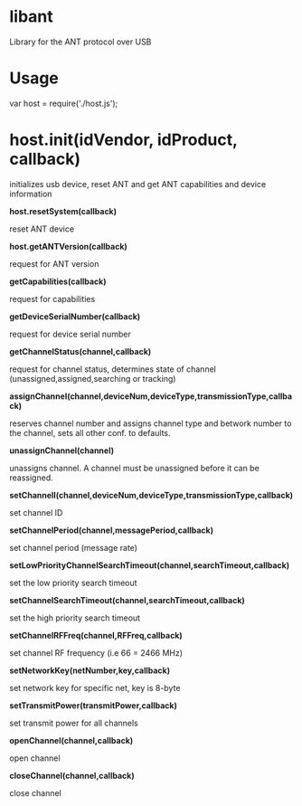 libant
======

Library for the ANT protocol over USB

<h1>Usage</h1>

var host = require('./host.js');

<h1>host.init(idVendor, idProduct, callback)</h1>

  initializes usb device, reset ANT and get ANT capabilities and device information
  
<b>host.resetSystem(callback)</b>

   reset ANT device
   
<b>host.getANTVersion(callback)</b>

   request for ANT version
   
<b>getCapabilities(callback)</b>

  request for capabilities
  
<b>getDeviceSerialNumber(callback)</b>

  request for device serial number
  
<b>getChannelStatus(channel,callback)</b>

  request for channel status, determines state of channel (unassigned,assigned,searching or tracking)
  
<b>assignChannel(channel,deviceNum,deviceType,transmissionType,callback)</b>
  
  reserves channel number and assigns channel type and betwork number to the channel, sets all other conf. to defaults.
  
<b>unassignChannel(channel)</b>

  unassigns channel. A channel must be unassigned before it can be reassigned.
  
<b>setChannelI(channel,deviceNum,deviceType,transmissionType,callback)</b>
  
  set channel ID
  
<b>setChannelPeriod(channel,messagePeriod,callback)</b>

  set channel period (message rate)
  
<b>setLowPriorityChannelSearchTimeout(channel,searchTimeout,callback)</b>

  set the low priority search timeout
  
<b>setChannelSearchTimeout(channel,searchTimeout,callback)</b>

  set the high priority search timeout
  
<b>setChannelRFFreq(channel,RFFreq,callback)</b>

  set channel RF frequency (i.e 66 = 2466 MHz)
  
<b>setNetworkKey(netNumber,key,callback)</b>

  set network key for specific net, key is 8-byte
  
<b>setTransmitPower(transmitPower,callback)</b>

  set transmit power for all channels
  
<b>openChannel(channel,callback)</b>

  open channel
  
<b>closeChannel(channel,callback)</b>

  close channel
  



